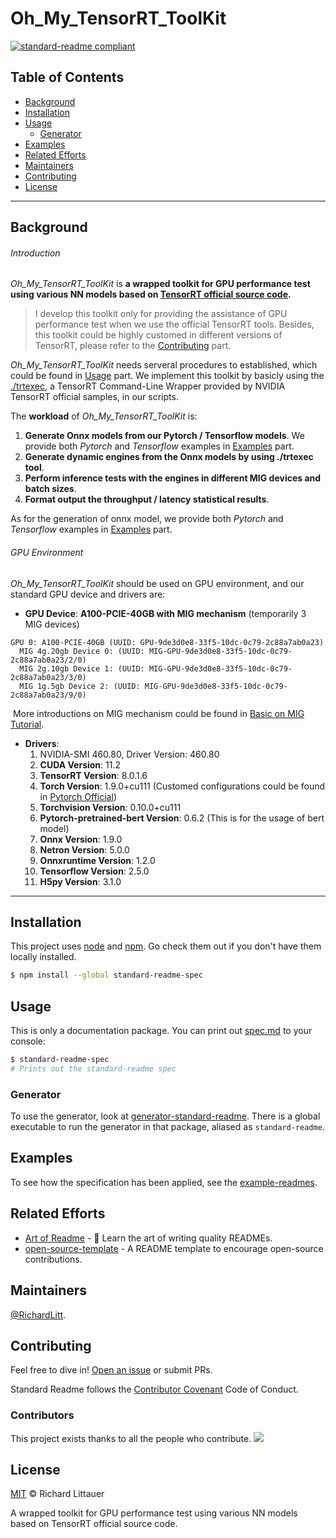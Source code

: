 # Oh_My_TensorRT_ToolKit

[![standard-readme compliant](https://img.shields.io/badge/readme%20style-standard-brightgreen.svg?style=flat-square)](https://github.com/RichardLitt/standard-readme)

## Table of Contents

- [Background](#background)
- [Installation](#installation)
- [Usage](#usage)
	- [Generator](#generator)
- [Examples](#examples)
- [Related Efforts](#related-efforts)
- [Maintainers](#maintainers)
- [Contributing](#contributing)
- [License](#license)

--------

## Background

###### Introduction

*Oh_My_TensorRT_ToolKit* is **a wrapped toolkit for GPU performance test using various NN models based on [TensorRT official source code](https://github.com/NVIDIA/TensorRT).** 

> I develop this toolkit only for providing the assistance of GPU performance test when we use the official TensorRT tools. Besides, this toolkit could be highly customed in different versions of TensorRT, please refer to the [Contributing](#contributing) part.

 *Oh_My_TensorRT_ToolKit* needs serveral procedures to established, which could be found in [Usage](#usage) part. We implement this toolkit by basicly using the [./trtexec](https://github.com/NVIDIA/TensorRT/tree/master/samples/opensource/trtexec), a TensorRT Command-Line Wrapper provided by NVIDIA TensorRT official samples, in our scripts.

The **workload** of *Oh_My_TensorRT_ToolKit* is:

1. **Generate Onnx models from our Pytorch / Tensorflow models**. We provide both *Pytorch* and *Tensorflow* examples in [Examples](#examples) part.
2. **Generate dynamic engines from the Onnx models by using ./trtexec tool**.
3. **Perform inference tests with the engines in different MIG devices and batch sizes**.
4. **Format output the throughput / latency statistical results**.

As for the generation of onnx model, we provide both *Pytorch* and *Tensorflow* examples in [Examples](#examples) part.

###### GPU Environment

 *Oh_My_TensorRT_ToolKit* should be used on GPU environment, and our standard GPU device and drivers are:

- **GPU Device**: **A100-PCIE-40GB with MIG mechanism** (temporarily 3 MIG devices)

```shell
GPU 0: A100-PCIE-40GB (UUID: GPU-9de3d0e8-33f5-10dc-0c79-2c88a7ab0a23)
  MIG 4g.20gb Device 0: (UUID: MIG-GPU-9de3d0e8-33f5-10dc-0c79-2c88a7ab0a23/2/0)
  MIG 2g.10gb Device 1: (UUID: MIG-GPU-9de3d0e8-33f5-10dc-0c79-2c88a7ab0a23/3/0)
  MIG 1g.5gb Device 2: (UUID: MIG-GPU-9de3d0e8-33f5-10dc-0c79-2c88a7ab0a23/9/0)
```

​	More introductions on MIG mechanism could be found in [Basic on MIG Tutorial](https://github.com/DicardoX/Oh_My_TensorRT_ToolKit/blob/main/docs/Basic_on_MIG.md).

- **Drivers**:
    1. NVIDIA-SMI 460.80, Driver Version: 460.80
    2. **CUDA Version**: 11.2
    3. **TensorRT Version**: 8.0.1.6
    4. **Torch Version**: 1.9.0+cu111 (Customed configurations could be found in [Pytorch Official](https://pytorch.org/get-started/locally/))
    5. **Torchvision Version**: 0.10.0+cu111
    6. **Pytorch-pretrained-bert Version**: 0.6.2 (This is for the usage of bert model)
    7. **Onnx Version**: 1.9.0
    8. **Netron Version**: 5.0.0
    9. **Onnxruntime Version**: 1.2.0
    10. **Tensorflow Version**: 2.5.0
    11. **H5py Version**: 3.1.0

------------

## Installation



This project uses [node](http://nodejs.org) and [npm](https://npmjs.com). Go check them out if you don't have them locally installed.

```sh
$ npm install --global standard-readme-spec
```

## Usage

This is only a documentation package. You can print out [spec.md](spec.md) to your console:

```sh
$ standard-readme-spec
# Prints out the standard-readme spec
```

### Generator

To use the generator, look at [generator-standard-readme](https://github.com/RichardLitt/generator-standard-readme). There is a global executable to run the generator in that package, aliased as `standard-readme`.

## Examples

To see how the specification has been applied, see the [example-readmes](example-readmes/).

## Related Efforts

- [Art of Readme](https://github.com/noffle/art-of-readme) - 💌 Learn the art of writing quality READMEs.
- [open-source-template](https://github.com/davidbgk/open-source-template/) - A README template to encourage open-source contributions.

## Maintainers

[@RichardLitt](https://github.com/RichardLitt).

## Contributing

Feel free to dive in! [Open an issue](https://github.com/RichardLitt/standard-readme/issues/new) or submit PRs.

Standard Readme follows the [Contributor Covenant](http://contributor-covenant.org/version/1/3/0/) Code of Conduct.

### Contributors

This project exists thanks to all the people who contribute. 
<a href="https://github.com/RichardLitt/standard-readme/graphs/contributors"><img src="https://opencollective.com/standard-readme/contributors.svg?width=890&button=false" /></a>


## License

[MIT](LICENSE) © Richard Littauer

A wrapped toolkit for GPU performance test using various NN models based on TensorRT official source code.
